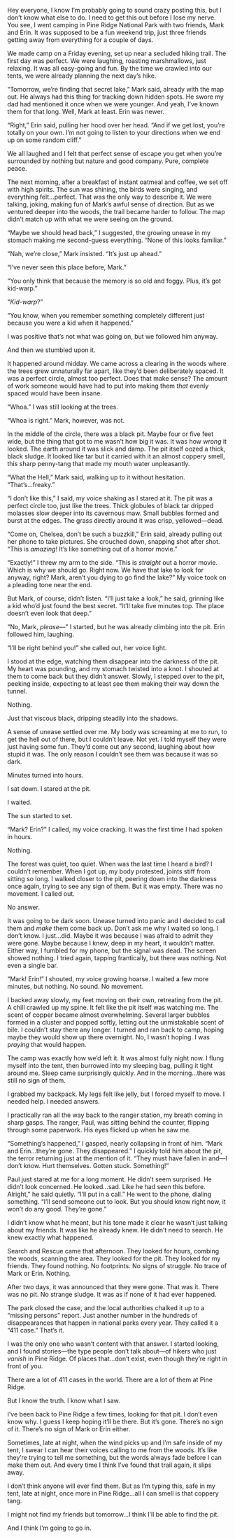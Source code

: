 Hey everyone, I know I’m probably going to sound crazy posting this, but I don’t know what else to do. I need to get this out before I lose my nerve. You see, I went camping in Pine Ridge National Park with two friends, Mark and Erin. It was supposed to be a fun weekend trip, just three friends getting away from everything for a couple of days.

We made camp on a Friday evening, set up near a secluded hiking trail. The first day was perfect. We were laughing, roasting marshmallows, just relaxing. It was all easy-going and fun. By the time we crawled into our tents, we were already planning the next day’s hike.

“Tomorrow, we’re finding that secret lake,” Mark said, already with the map out. He always had this thing for tracking down hidden spots. He swore my dad had mentioned it once when we were younger. And yeah, I’ve known them for that long. Well, Mark at least. Erin was newer.

“Right,” Erin said, pulling her hood over her head. “And if we get lost, you’re totally on your own. I’m not going to listen to your directions when we end up on some random cliff.”

We all laughed and I felt that perfect sense of escape you get when you’re surrounded by nothing but nature and good company. Pure, complete peace.

The next morning, after a breakfast of instant oatmeal and coffee, we set off with high spirits. The sun was shining, the birds were singing, and everything felt...perfect. That was the only way to describe it. We were talking, joking, making fun of Mark’s awful sense of direction. But as we ventured deeper into the woods, the trail became harder to follow. The map didn’t match up with what we were seeing on the ground.

“Maybe we should head back,” I suggested, the growing unease in my stomach making me second-guess everything. “None of this looks familiar.”

“Nah, we’re close,” Mark insisted. “It’s just up ahead.”

“I’ve never seen this place before, Mark.”

“You only think that because the memory is so old and foggy. Plus, it’s got kid-warp.”

“*Kid-warp*?”

“You know, when you remember something completely different just because you were a kid when it happened.”

I was positive that’s not what was going on, but we followed him anyway.

And then we stumbled upon it.

It happened around midday. We came across a clearing in the woods where the trees grew unnaturally far apart, like they’d been deliberately spaced. It was a perfect circle, almost too perfect. Does that make sense? The amount of work someone would have had to put into making them *that* evenly spaced would have been insane.

“Whoa.” I was still looking at the trees.

“Whoa is right.” Mark, however, was not.

In the middle of the circle, there was a black pit. Maybe four or five feet wide, but the thing that got to me wasn’t how big it was. It was how *wrong* it looked. The earth around it was slick and damp. The pit itself oozed a thick, black sludge. It looked like tar but it carried with it an almost coppery smell, this sharp penny-tang that made my mouth water unpleasantly.

“What the Hell,” Mark said, walking up to it without hesitation. “That’s...freaky.”

“I don’t like this,” I said, my voice shaking as I stared at it. The pit was a perfect circle too, just like the trees. Thick globules of black tar dripped molasses slow deeper into its cavernous maw. Small bubbles formed and burst at the edges. The grass directly around it was crisp, yellowed—dead.

“Come on, Chelsea, don’t be such a buzzkill,” Erin said, already pulling out her phone to take pictures. She crouched down, snapping shot after shot. “This is *amazing*! It’s like something out of a horror movie.”

“Exactly!” I threw my arm to the side. “This is *straight* out a horror movie. Which is why we should go. Right now. We have that lake to look for anyway, right? Mark, aren’t you dying to go find the lake?” My voice took on a pleading tone near the end.

But Mark, of course, didn’t listen. “I’ll just take a look,” he said, grinning like a kid who’d just found the best secret. “It’ll take five minutes top. The place doesn’t even look that deep.”

“No, Mark, *please*—” I started, but he was already climbing into the pit. Erin followed him, laughing.

“I’ll be right behind you!” she called out, her voice light.

I stood at the edge, watching them disappear into the darkness of the pit. My heart was pounding, and my stomach twisted into a knot. I shouted at them to come back but they didn’t answer. Slowly, I stepped over to the pit, peeking inside, expecting to at least see them making their way down the tunnel.

Nothing.

Just that viscous black, dripping steadily into the shadows.

A sense of unease settled over me. My body was screaming at me to run, to get the hell out of there, but I couldn’t leave. Not yet. I told myself they were just having some fun. They’d come out any second, laughing about how stupid it was. The only reason I couldn’t see them was because it was so dark.

Minutes turned into hours.

I sat down. I stared at the pit.

I waited.

The sun started to set.

“Mark? Erin?” I called, my voice cracking. It was the first time I had spoken in hours.

Nothing.

The forest was quiet, too quiet. When was the last time I heard a bird? I couldn’t remember. When I got up, my body protested, joints stiff from sitting so long. I walked closer to the pit, peering down into the darkness once again, trying to see any sign of them. But it was empty. There was no movement. I called out.

No answer.

It was going to be dark soon. Unease turned into panic and I decided to call them and *make* them come back up. Don’t ask me why I waited so long. I don’t know. I just...did. Maybe it was because I was afraid to admit they were gone. Maybe because I knew, deep in my heart, it wouldn’t matter. Either way, I fumbled for my phone, but the signal was dead. The screen showed nothing. I tried again, tapping frantically, but there was nothing. Not even a single bar.

“Mark! Erin!” I shouted, my voice growing hoarse. I waited a few more minutes, but nothing. No sound. No movement.

I backed away slowly, my feet moving on their own, retreating from the pit. A chill crawled up my spine. It felt like the pit itself was watching me. The scent of copper became almost overwhelming. Several larger bubbles formed in a cluster and popped softly, letting out the unmistakable scent of bile. I couldn’t stay there any longer. I turned and ran back to camp, hoping maybe they would show up there overnight. No, I wasn’t hoping. I was p*raying* that would happen.

The camp was exactly how we’d left it. It was almost fully night now. I flung myself into the tent, then burrowed into my sleeping bag, pulling it tight around me. Sleep came surprisingly quickly. And in the morning...there was still no sign of them.

I grabbed my backpack. My legs felt like jelly, but I forced myself to move. I needed help. I needed answers.

I practically ran all the way back to the ranger station, my breath coming in sharp gasps. The ranger, Paul, was sitting behind the counter, flipping through some paperwork. His eyes flicked up when he saw me.

“Something’s happened,” I gasped, nearly collapsing in front of him. “Mark and Erin...they’re gone. They disappeared.” I quickly told him about the pit, the terror returning just at the mention of it. “They must have fallen in and—I don’t know. Hurt themselves. Gotten stuck. Something!”

Paul just stared at me for a long moment. He didn’t seem surprised. He didn’t look concerned. He looked...sad. Like he had seen this before. Alright,” he said quietly. “I’ll put in a call.” He went to the phone, dialing something. “I’ll send someone out to look. But you should know right now, it won’t do any good. They’re gone.”

I didn’t know what he meant, but his tone made it clear he wasn’t just talking about my friends. It was like he already knew. He didn’t need to search. He knew exactly what happened.

Search and Rescue came that afternoon. They looked for hours, combing the woods, scanning the area. They looked for the pit. They looked for my friends. They found nothing. No footprints. No signs of struggle. No trace of Mark or Erin. Nothing.

After two days, it was announced that they were gone. That was it. There was no pit. No strange sludge. It was as if none of it had ever happened.

The park closed the case, and the local authorities chalked it up to a “missing persons” report. Just another number in the hundreds of disappearances that happen in national parks every year. They called it a “411 case.” That’s it.

I was the only one who wasn’t content with that answer. I started looking, and I found stories—the type people don’t talk about—of hikers who just *vanish* in Pine Ridge. Of places that...don’t exist, even though they’re right in front of you.

There are a lot of 411 cases in the world. There are a lot of them at Pine Ridge.

But I know the truth. I know what I saw.

I’ve been back to Pine Ridge a few times, looking for that pit. I don’t even know why. I guess I keep hoping it’ll be there. But it’s gone. There’s no sign of it. There’s no sign of Mark or Erin either.

Sometimes, late at night, when the wind picks up and I’m safe inside of my tent, I swear I can hear their voices calling to me from the woods. It’s like they’re trying to tell me something, but the words always fade before I can make them out. And every time I think I’ve found that trail again, it slips away.

I don’t think anyone will ever find them. But as I’m typing this, safe in my tent, late at night, once more in Pine Ridge...all I can smell is that coppery tang.

I might not find my friends but tomorrow...I think I’ll be able to find the pit.

And I think I’m going to go in.